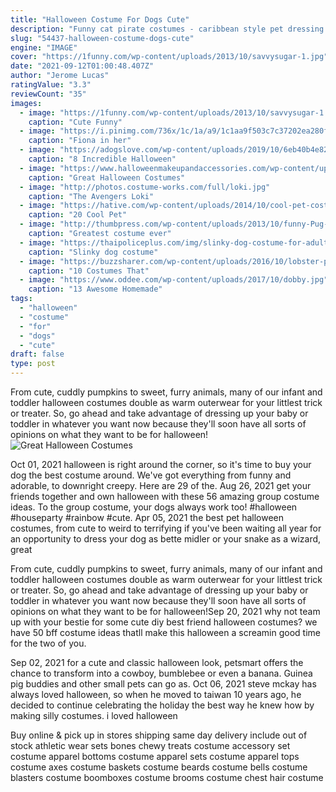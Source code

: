 ```yaml
---
title: "Halloween Costume For Dogs Cute"
description: "Funny cat pirate costumes - caribbean style pet dressing up cosplay party costume with hat small to medium dogs cats kitty cute fashion prop apparel for halloween christmas party accessories pet krewe lion mane costume - lion mane for cats - fits neck size 8-14 - perfect for halloween"
slug: "54437-halloween-costume-dogs-cute"
engine: "IMAGE"
cover: "https://1funny.com/wp-content/uploads/2013/10/savvysugar-1.jpg"
date: "2021-09-12T01:00:48.407Z"
author: "Jerome Lucas"
ratingValue: "3.3"
reviewCount: "35"
images:
  - image: "https://1funny.com/wp-content/uploads/2013/10/savvysugar-1.jpg"
    caption: "Cute Funny"
  - image: "https://i.pinimg.com/736x/1c/1a/a9/1c1aa9f503c7c37202ea280f129b23dc--cow-costume.jpg"
    caption: "Fiona in her"
  - image: "https://adogslove.com/wp-content/uploads/2019/10/6eb40b4e82a619f231cc9c51f166ae41.jpg"
    caption: "8 Incredible Halloween"
  - image: "https://www.halloweenmakeupandaccessories.com/wp-content/uploads/2012/04/Dog-costume.jpg"
    caption: "Great Halloween Costumes"
  - image: "http://photos.costume-works.com/full/loki.jpg"
    caption: "The Avengers Loki"
  - image: "https://hative.com/wp-content/uploads/2014/10/cool-pet-costumes/9-cool-pet-costumes.jpg"
    caption: "20 Cool Pet"
  - image: "http://thumbpress.com/wp-content/uploads/2013/10/funny-Pug-costume-Miley-Cyrus-Wrecking-Ball1.jpg"
    caption: "Greatest costume ever"
  - image: "https://thaipoliceplus.com/img/slinky-dog-costume-for-adults-3.jpg"
    caption: "Slinky dog costume"
  - image: "https://buzzsharer.com/wp-content/uploads/2016/10/lobster-pomeranian-Halloween-costume.jpg"
    caption: "10 Costumes That"
  - image: "https://www.oddee.com/wp-content/uploads/2017/10/dobby.jpg"
    caption: "13 Awesome Homemade"
tags:
  - "halloween"
  - "costume"
  - "for"
  - "dogs"
  - "cute"
draft: false
type: post
---
```


From cute, cuddly pumpkins to sweet, furry animals, many of our infant and toddler halloween costumes double as warm outerwear for your littlest trick or treater. So, go ahead and take advantage of dressing up your baby or toddler in whatever you want now because they'll soon have all sorts of opinions on what they want to be for halloween!
![Great Halloween Costumes](https://www.halloweenmakeupandaccessories.com/wp-content/uploads/2012/04/Dog-costume.jpg "Great Halloween Costumes")

Oct 01, 2021 halloween is right around the corner, so it&#39;s time to buy your dog the best costume around. We&#39;ve got everything from funny and adorable, to downright creepy. Here are 29 of the. Aug 26, 2021 get your friends together and own halloween with these 56 amazing group costume ideas.  To the group costume, your dogs always work too! #halloween #houseparty #rainbow #cute. Apr 05, 2021 the best pet halloween costumes, from cute to weird to terrifying if you&#39;ve been waiting all year for an opportunity to dress your dog as bette midler or your snake as a wizard, great
<!--inArticleAds-->

<!--galleryOne-->

From cute, cuddly pumpkins to sweet, furry animals, many of our infant and toddler halloween costumes double as warm outerwear for your littlest trick or treater. So, go ahead and take advantage of dressing up your baby or toddler in whatever you want now because they'll soon have all sorts of opinions on what they want to be for halloween!Sep 20, 2021 why not team up with your bestie for some cute diy best friend halloween costumes? we have 50 bff costume ideas thatll make this halloween a screamin good time for the two of you.
<!--inArticleAds-->

<!--galleryTwo-->

Sep 02, 2021 for a cute and classic halloween look, petsmart offers the chance to transform into a cowboy, bumblebee or even a banana. Guinea pig buddies and other small pets can go as. Oct 06, 2021 steve mckay has always loved halloween, so when he moved to taiwan 10 years ago, he decided to continue celebrating the holiday the best way he knew how  by making silly costumes. i loved halloween
<!--galleryThree-->

Buy online & pick up in stores shipping same day delivery include out of stock athletic wear sets bones chewy treats costume accessory set costume apparel bottoms costume apparel sets costume apparel tops costume axes costume baskets costume beards costume bells costume blasters costume boomboxes costume brooms costume chest hair costume